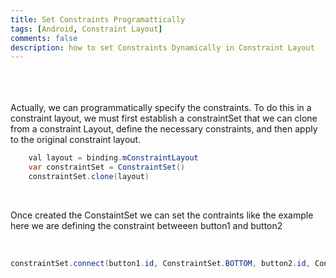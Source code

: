 ```yaml
---
title: Set Constraints Programattically
tags: [Android, Constraint Layout]
comments: false
description: how to set Constraints Dynamically in Constraint Layout 
---
```


<br><br><br>
Actually, we can programmatically specify the constraints. To do this in a constraint layout, we must first establish a constraintSet that we can clone from a constraint Layout, define the necessary constraints, and then apply to the original constraint layout.
<br>
```java
    val layout = binding.mConstraintLayout
    var constraintSet = ConstraintSet()
    constraintSet.clone(layout)
```
<br>

Once created the ConstaintSet we can set the contraints like the example 
here we are defining the constraint betweeen button1 and button2 

<br>

```java
constraintSet.connect(button1.id, ConstraintSet.BOTTOM, button2.id, ConstraintSet.TOP)
```

